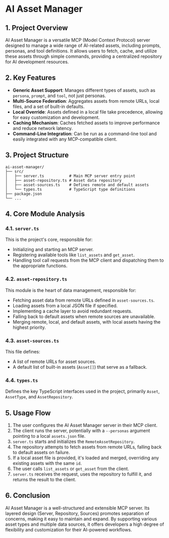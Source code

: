 # AI Asset Manager

## 1. Project Overview

AI Asset Manager is a versatile MCP (Model Context Protocol) server designed to manage a wide range of AI-related assets, including prompts, personas, and tool definitions. It allows users to fetch, cache, and utilize these assets through simple commands, providing a centralized repository for AI development resources.

## 2. Key Features

- **Generic Asset Support**: Manages different types of assets, such as `persona`, `prompt`, and `tool`, not just personas.
- **Multi-Source Federation**: Aggregates assets from remote URLs, local files, and a set of built-in defaults.
- **Local Override**: Assets defined in a local file take precedence, allowing for easy customization and development.
- **Caching Mechanism**: Caches fetched assets to improve performance and reduce network latency.
- **Command-Line Integration**: Can be run as a command-line tool and easily integrated with any MCP-compatible client.

## 3. Project Structure

```
ai-asset-manager/
├── src/
│   ├── server.ts           # Main MCP server entry point
│   ├── asset-repository.ts # Asset data repository
│   ├── asset-sources.ts    # Defines remote and default assets
│   └── types.ts            # TypeScript type definitions
├── package.json
└── ...
```

## 4. Core Module Analysis

### 4.1. `server.ts`

This is the project's core, responsible for:
- Initializing and starting an MCP server.
- Registering available tools like `list_assets` and `get_asset`.
- Handling tool call requests from the MCP client and dispatching them to the appropriate functions.

### 4.2. `asset-repository.ts`

This module is the heart of data management, responsible for:
- Fetching asset data from remote URLs defined in `asset-sources.ts`.
- Loading assets from a local JSON file if specified.
- Implementing a cache layer to avoid redundant requests.
- Falling back to default assets when remote sources are unavailable.
- Merging remote, local, and default assets, with local assets having the highest priority.

### 4.3. `asset-sources.ts`

This file defines:
- A list of remote URLs for asset sources.
- A default list of built-in assets (`Asset[]`) that serve as a fallback.

### 4.4. `types.ts`

Defines the key TypeScript interfaces used in the project, primarily `Asset`, `AssetType`, and `AssetRepository`.

## 5. Usage Flow

1.  The user configures the AI Asset Manager server in their MCP client.
2.  The client runs the server, potentially with a `--personas` argument pointing to a local `assets.json` file.
3.  `server.ts` starts and initializes the `RemoteAssetRepository`.
4.  The repository attempts to fetch assets from remote URLs, falling back to default assets on failure.
5.  If a local asset file is provided, it's loaded and merged, overriding any existing assets with the same `id`.
6.  The user calls `list_assets` or `get_asset` from the client.
7.  `server.ts` receives the request, uses the repository to fulfill it, and returns the result to the client.

## 6. Conclusion

AI Asset Manager is a well-structured and extensible MCP server. Its layered design (Server, Repository, Sources) promotes separation of concerns, making it easy to maintain and expand. By supporting various asset types and multiple data sources, it offers developers a high degree of flexibility and customization for their AI-powered workflows.